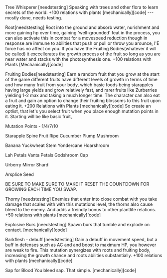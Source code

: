 Tree Whisperer [needstesting]
Speaking with trees and other flora to learn secrets of the world. +100 relations with plants
[mechanically][code]
--- mostly done, needs testing.

Root[needstesting]
Root into the ground and absorb water, nurishment and more gaining hp over time, gaining 'well-grounded' feat in the process, you can also activate this in combat for a movespeed reduction though in response are immune to abilities that push or pull or throw you arounce, I'E force has no affect on you. If you have the Fruiting Bodies(whatever it will be called) it exccellerates the growth process of the fruit so long as you are near water and stacks with the photosynthesis one. +100 relations with Plants
[Mechanically][code]

 
Fruiting Bodies[needstesting]
Earn a random fruit that you grow at the start of the game different fruits have different levels of growth in terms of time and how many fruit from your body, which basic foods being starapples having large yields and grow relatively fast, and rarer fruits like Zurberries yielding 1-2 max and taking a much longer time. The character can also eat a fruit and gain an option to change their fruiting blossoms to this fruit upon eating it. +200 Relations with Plants
[mechanically][code]
So create an optlist, that let's you select fruit when you place enough mutation points in it.
Starting will be like basic fruit, 

Mutation Points - 1/4/7/10

Starapple
Spine Fruit
Ripe Cucumber
Plump Mushroom

Banana
Yuckwheat Stem
Yondercane
Hoarshroom

Lah Petals
Vanta Petals
Godshroom Cap

Urberry
Mirror Shard

Arsplice Seed

BE SURE TO MAKE SURE TO MAKE IT RESET THE COUNTDOWN FOR GROWING EACH TIME YOU SWAP.



Thorny [needstesting]
Enemies that enter into close combat with you take damage that scales with with this mutations level, the thorns also cause bleed to the enemy. And adds a freindly bonus to other plantlife relations. +50 relations with plants
[mechanically][code]



Explosive Burs [needstesting]
Spawn burs that tumble and explode on contact.
[mechanically][code]



Barkflesh - debuff [needstesting]
Gain a debuff in movement speed, but a buff in defenses such as AC and and boost to maximum HP, you however are weak to fire. This mutation synergizes with roots and fruiting body, increasing the growth chance and roots abilities substantially. +100 relations with plants
[mechanically][code]


Sap for Blood
You bleed sap. That simple. 
[mechanically][code]
